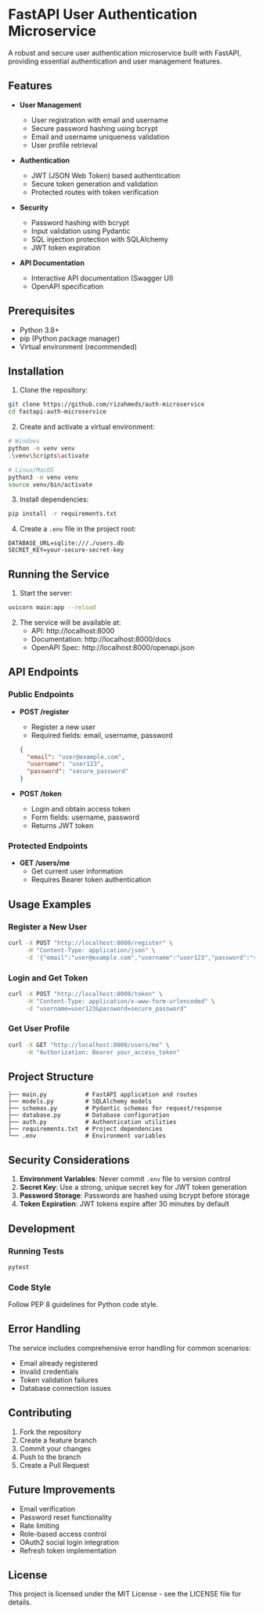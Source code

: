 # FastAPI User Authentication Microservice

A robust and secure user authentication microservice built with FastAPI, providing essential authentication and user management features.

## Features

- **User Management**
  - User registration with email and username
  - Secure password hashing using bcrypt
  - Email and username uniqueness validation
  - User profile retrieval

- **Authentication**
  - JWT (JSON Web Token) based authentication
  - Secure token generation and validation
  - Protected routes with token verification

- **Security**
  - Password hashing with bcrypt
  - Input validation using Pydantic
  - SQL injection protection with SQLAlchemy
  - JWT token expiration

- **API Documentation**
  - Interactive API documentation (Swagger UI)
  - OpenAPI specification

## Prerequisites

- Python 3.8+
- pip (Python package manager)
- Virtual environment (recommended)

## Installation

1. Clone the repository:
```bash
git clone https://github.com/rizahmeds/auth-microservice
cd fastapi-auth-microservice
```

2. Create and activate a virtual environment:
```bash
# Windows
python -m venv venv
.\venv\Scripts\activate

# Linux/MacOS
python3 -m venv venv
source venv/bin/activate
```

3. Install dependencies:
```bash
pip install -r requirements.txt
```

4. Create a `.env` file in the project root:
```env
DATABASE_URL=sqlite:///./users.db
SECRET_KEY=your-secure-secret-key
```

## Running the Service

1. Start the server:
```bash
uvicorn main:app --reload
```

2. The service will be available at:
   - API: http://localhost:8000
   - Documentation: http://localhost:8000/docs
   - OpenAPI Spec: http://localhost:8000/openapi.json

## API Endpoints

### Public Endpoints

- **POST /register**
  - Register a new user
  - Required fields: email, username, password
  ```json
  {
    "email": "user@example.com",
    "username": "user123",
    "password": "secure_password"
  }
  ```

- **POST /token**
  - Login and obtain access token
  - Form fields: username, password
  - Returns JWT token

### Protected Endpoints

- **GET /users/me**
  - Get current user information
  - Requires Bearer token authentication

## Usage Examples

### Register a New User

```bash
curl -X POST "http://localhost:8000/register" \
     -H "Content-Type: application/json" \
     -d '{"email":"user@example.com","username":"user123","password":"secure_password"}'
```

### Login and Get Token

```bash
curl -X POST "http://localhost:8000/token" \
     -H "Content-Type: application/x-www-form-urlencoded" \
     -d "username=user123&password=secure_password"
```

### Get User Profile

```bash
curl -X GET "http://localhost:8000/users/me" \
     -H "Authorization: Bearer your_access_token"
```

## Project Structure

```
├── main.py           # FastAPI application and routes
├── models.py         # SQLAlchemy models
├── schemas.py        # Pydantic schemas for request/response
├── database.py       # Database configuration
├── auth.py           # Authentication utilities
├── requirements.txt  # Project dependencies
└── .env              # Environment variables
```

## Security Considerations

1. **Environment Variables**: Never commit `.env` file to version control
2. **Secret Key**: Use a strong, unique secret key for JWT token generation
3. **Password Storage**: Passwords are hashed using bcrypt before storage
4. **Token Expiration**: JWT tokens expire after 30 minutes by default

## Development

### Running Tests
```bash
pytest
```

### Code Style
Follow PEP 8 guidelines for Python code style.

## Error Handling

The service includes comprehensive error handling for common scenarios:

- Email already registered
- Invalid credentials
- Token validation failures
- Database connection issues

## Contributing

1. Fork the repository
2. Create a feature branch
3. Commit your changes
4. Push to the branch
5. Create a Pull Request

## Future Improvements

- Email verification
- Password reset functionality
- Rate limiting
- Role-based access control
- OAuth2 social login integration
- Refresh token implementation

## License

This project is licensed under the MIT License - see the LICENSE file for details.